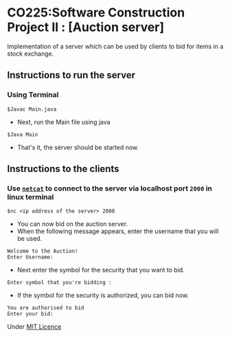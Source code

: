 # CO225:Software Construction Project II : [Auction server]

Implementation of a server which can be used by clients to bid for items in a stock exchange.

## Instructions to run the server
### Using Terminal

```
$Javac Main.java
```
- Next, run the Main file using java
```
$Java Main
```
- That's it, the server should be started now.


## Instructions to the clients
### Use [```netcat```](https://en.wikipedia.org/wiki/Netcat) to connect to the server via localhost port  `2000` in linux terminal
```
$nc <ip address of the server> 2000
```
- You can now bid on the auction server.
- When the following message appears, enter the username that you will be used.
```
Welcome to the Auction!
Enter Username:
```
- Next enter the symbol for the security that you want to bid.
```
Enter symbol that you're bidding :
```
- If the symbol for the security is authorized, you can bid now.
```
You are authorised to bid
Enter your bid:
```

Under [MIT Licence](https://github.com/luk3Sky/CO225-Project-II-Auction_Server/blob/master/LICENSE)
